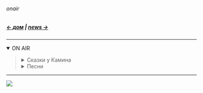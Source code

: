 ###### onair
##### [← дом](!0SB.md#osb)  |  [news →](News.md#news)    

***
<details open><summary> ON AIR </summary><blockquote>

<details><summary> Сказки у Камина </summary><blockquote>

А. Талалакин / Жил-был Лес  
<iframe src="https://audiomack.com/embed/song/atalalakin/les" scrolling="no" width="100%" height="252" scrollbars="no" frameborder="0"></iframe>

А. Талалакин / На пороге.   
<iframe src="https://audiomack.com/embed/song/atalalakin/na-poroge" scrolling="no" width="100%" height="252" scrollbars="no" frameborder="0"></iframe>

Шекспир. 8 Сонетов.  
<iframe src="https://audiomack.com/embed/song/atalalakin/8sonetov" scrolling="no" width="100%" height="252" scrollbars="no" frameborder="0"></iframe>


</blockquote></details>

<details><summary> Песни </summary><blockquote>

А. Талалакин / Вторая Жизнь  
<iframe src="https://audiomack.com/embed/song/atalalakin/2live" scrolling="no" width="100%" height="252" scrollbars="no" frameborder="0"></iframe>

А. Талалакин / Сестра 
<iframe src="https://audiomack.com/embed/song/atalalakin/sestra" scrolling="no" width="100%" height="252" scrollbars="no" frameborder="0"></iframe>

А. Талалакин / GH-III 
<iframe src="https://audiomack.com/embed/song/atalalakin/gh-iii" scrolling="no" width="100%" height="252" scrollbars="no" frameborder="0"></iframe>

А. Талалакин / Синхронных Душ  
<iframe src="https://audiomack.com/embed/song/atalalakin/sinhron" scrolling="no" width="100%" height="252" scrollbars="no" frameborder="0"></iframe>

А. Талалакин / А в Москве выпал снег...   
<iframe src="https://audiomack.com/embed/song/atalalakin/snow0" scrolling="no" width="100%" height="252" scrollbars="no" frameborder="0"></iframe>

А. Талалакин / Белый снег  
<iframe src="https://audiomack.com/embed/song/atalalakin/belij-sneg" scrolling="no" width="100%" height="252" scrollbars="no" frameborder="0"></iframe>

А. Талалакин / Ветер     
<iframe src="https://audiomack.com/embed/song/atalalakin/veter" scrolling="no" width="100%" height="252" scrollbars="no" frameborder="0"></iframe>

А. Талалакин / Я расскажу тебе ночь   
<iframe src="https://audiomack.com/embed/song/atalalakin/no4" scrolling="no" width="100%" height="252" scrollbars="no" frameborder="0"></iframe>

А. Талалакин / Священный лаз  
<iframe src="https://audiomack.com/embed/song/atalalakin/laz" scrolling="no" width="100%" height="252" scrollbars="no" frameborder="0"></iframe>

А. Талалакин / Апокалипта  
<iframe src="https://audiomack.com/embed/song/atalalakin/apokalypta" scrolling="no" width="100%" height="252" scrollbars="no" frameborder="0"></iframe>

А. Талалакин / Моё Буратино    
<iframe src="https://audiomack.com/embed/song/atalalakin/josephina" scrolling="no" width="100%" height="252" scrollbars="no" frameborder="0"></iframe>

А. Талалакин / Немой разговор    
<iframe src="https://audiomack.com/embed/song/atalalakin/shtorm" scrolling="no" width="100%" height="252" scrollbars="no" frameborder="0"></iframe>

А. Талалакин / Чёрно-белое кино  
<iframe src="https://audiomack.com/embed/song/atalalakin/kino" scrolling="no" width="100%" height="252" scrollbars="no" frameborder="0"></iframe>

А. Талалакин / К Свету  
<iframe src="https://audiomack.com/embed/song/atalalakin/ksvetu" scrolling="no" width="100%" height="252" scrollbars="no" frameborder="0"></iframe>

А. Талалакин / Времена года   
<iframe src="https://audiomack.com/embed/song/atalalakin/vremenagoda" scrolling="no" width="100%" height="252" scrollbars="no" frameborder="0"></iframe>

А. Талалакин / Ну почему?  
<iframe src="https://audiomack.com/embed/song/atalalakin/nu-po4emu" scrolling="no" width="100%" height="252" scrollbars="no" frameborder="0"></iframe>

А. Талалакин / Уходишь 
<iframe src="https://audiomack.com/embed/song/atalalakin/uhodish" scrolling="no" width="100%" height="252" scrollbars="no" frameborder="0"></iframe>

А. Талалакин / Дорога к Дому 
<iframe src="https://audiomack.com/embed/song/atalalakin/doroga-k-domu" scrolling="no" width="100%" height="252" scrollbars="no" frameborder="0"></iframe>

А. Талалакин / Не может алчный добрым быть 
<iframe src="https://audiomack.com/embed/song/atalalakin/dobrym-byt" scrolling="no" width="100%" height="252" scrollbars="no" frameborder="0"></iframe>

</blockquote></details>
</blockquote></details>

***

![](https://telegra.ph/file/977758b621710766139ad.jpg)
